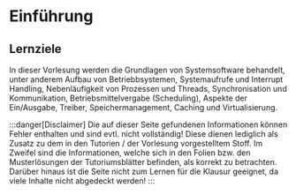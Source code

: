 # Einführung

## Lernziele
In dieser Vorlesung werden die Grundlagen von Systemsoftware behandelt, unter anderem Aufbau von Betriebbsystemen, Systemaufrufe und Interrupt Handling, Nebenläufigkeit von Prozessen und Threads, Synchronisation und Kommunikation, Betriebsmittelvergabe (Scheduling), Aspekte der Ein/Ausgabe, Treiber, Speichermanagement, Caching und Virtualisierung.

:::danger[Disclaimer]
Die auf dieser Seite gefundenen Informationen können Fehler enthalten und sind evtl. nicht vollständig! Diese dienen lediglich als Zusatz zu dem in den Tutorien / der Vorlesung vorgestelltem Stoff. Im Zweifel sind die Informationen, welche sich in den Folien bzw. den Musterlösungen der Tutoriumsblätter befinden, als korrekt zu betrachten. Darüber hinaus ist die Seite nicht zum Lernen für die Klausur geeignet, da viele Inhalte nicht abgedeckt werden!
:::